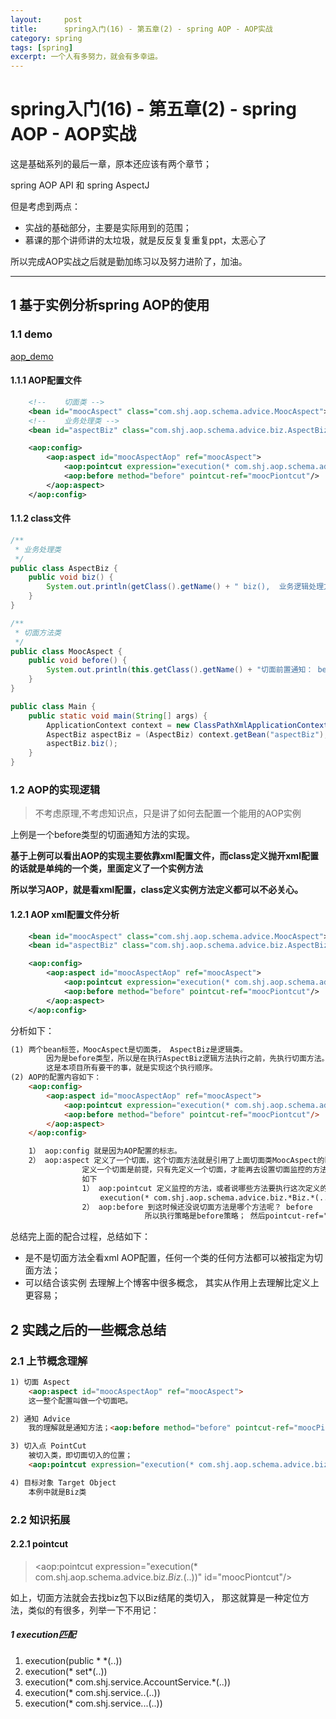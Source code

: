 ```yaml
---
layout:     post
title:      spring入门(16) - 第五章(2) - spring AOP - AOP实战
category: spring
tags: [spring]
excerpt: 一个人有多努力，就会有多幸运。
---
```


spring入门(16) - 第五章(2) - spring AOP - AOP实战
=======================================
这是基础系列的最后一章，原本还应该有两个章节；

spring AOP API 和 spring AspectJ

但是考虑到两点：

- 实战的基础部分，主要是实际用到的范围；
- 慕课的那个讲师讲的太垃圾，就是反反复复重复ppt，太恶心了

所以完成AOP实战之后就是勤加练习以及努力进阶了，加油。

--------------------------------------

1 基于实例分析spring AOP的使用
-------------------------------------
### 1.1 demo

[aop_demo](https://github.com/hunzino1/spring_round_one/tree/master/muke/cheapter5_aop)

#### 1.1.1 AOP配置文件

```xml
    <!--    切面类 -->
    <bean id="moocAspect" class="com.shj.aop.schema.advice.MoocAspect"></bean>
    <!--    业务处理类 -->
    <bean id="aspectBiz" class="com.shj.aop.schema.advice.biz.AspectBiz"></bean>

    <aop:config>
        <aop:aspect id="moocAspectAop" ref="moocAspect">
            <aop:pointcut expression="execution(* com.shj.aop.schema.advice.biz.*Biz.*(..))" id="moocPiontcut"/>
            <aop:before method="before" pointcut-ref="moocPiontcut"/>
        </aop:aspect>
    </aop:config>
```

#### 1.1.2 class文件

```java
/**
 * 业务处理类
 */
public class AspectBiz {
    public void biz() {
        System.out.println(getClass().getName() + " biz(),  业务逻辑处理方法");
    }
}

/**
 * 切面方法类
 */
public class MoocAspect {
    public void before() {
        System.out.println(this.getClass().getName() + "切面前置通知： before");
    }
}

public class Main {
    public static void main(String[] args) {
        ApplicationContext context = new ClassPathXmlApplicationContext("spring-context.xml");
        AspectBiz aspectBiz = (AspectBiz) context.getBean("aspectBiz");
        aspectBiz.biz();
    }
}
```

### 1.2 AOP的实现逻辑

> 不考虑原理,不考虑知识点，只是讲了如何去配置一个能用的AOP实例

上例是一个before类型的切面通知方法的实现。

**基于上例可以看出AOP的实现主要依靠xml配置文件，而class定义抛开xml配置的话就是单纯的一个类，里面定义了一个实例方法**

**所以学习AOP，就是看xml配置，class定义实例方法定义都可以不必关心。**

#### 1.2.1 AOP xml配置文件分析

```xml
    <bean id="moocAspect" class="com.shj.aop.schema.advice.MoocAspect"></bean>
    <bean id="aspectBiz" class="com.shj.aop.schema.advice.biz.AspectBiz"></bean>

    <aop:config>
        <aop:aspect id="moocAspectAop" ref="moocAspect">
            <aop:pointcut expression="execution(* com.shj.aop.schema.advice.biz.*Biz.*(..))" id="moocPiontcut"/>
            <aop:before method="before" pointcut-ref="moocPiontcut"/>
        </aop:aspect>
    </aop:config>
```

分析如下：

```html
(1) 两个bean标签，MoocAspect是切面类， AspectBiz是逻辑类。
        因为是before类型，所以是在执行AspectBiz逻辑方法执行之前，先执行切面方法。
        这是本项目所有要干的事，就是实现这个执行顺序。
(2) AOP的配置内容如下：
    <aop:config>
        <aop:aspect id="moocAspectAop" ref="moocAspect">
            <aop:pointcut expression="execution(* com.shj.aop.schema.advice.biz.*Biz.*(..))" id="moocPiontcut"/>
            <aop:before method="before" pointcut-ref="moocPiontcut"/>
        </aop:aspect>
    </aop:config>

    1） aop:config 就是因为AOP配置的标志。
    2） aop:aspect 定义了一个切面，这个切面方法就是引用了上面切面类MoocAspect的bean id。
                定义一个切面是前提，只有先定义一个切面，才能再去设置切面监控的方法(pointcut), 才能确定这个切面的执行策略(before/after/throw/around等)
                如下
                1） aop:pointcut 定义监控的方法，或者说哪些方法要执行这次定义的切面方法；
                    execution(* com.shj.aop.schema.advice.biz.*Biz.*(..))  是指biz包下所有Biz结尾的类，都会执行切面方法。
                2） aop:before 到这时候还没说切面方法是哪个方法呢？ before
                              所以执行策略是before策略； 然后pointcut-ref="moocPiontcut" 是关联目标类，即上面的pointcut。
```

总结完上面的配合过程，总结如下：

- 是不是切面方法全看xml AOP配置，任何一个类的任何方法都可以被指定为切面方法；
- 可以结合该实例 去理解上个博客中很多概念， 其实从作用上去理解比定义上更容易；


2 实践之后的一些概念总结
------------------------------

### 2.1 上节概念理解

```html
1) 切面 Aspect
    <aop:aspect id="moocAspectAop" ref="moocAspect">
    这一整个配置叫做一个切面吧。

2) 通知 Advice
    我的理解就是通知方法；<aop:before method="before" pointcut-ref="moocPiontcut"/>

3) 切入点 PointCut
    被切入类，即切面切入的位置；
    <aop:pointcut expression="execution(* com.shj.aop.schema.advice.biz.*Biz.*(..))" id="moocPiontcut"/>

4) 目标对象 Target Object
    本例中就是Biz类
```

### 2.2 知识拓展

#### 2.2.1 pointcut

> <aop:pointcut expression="execution(* com.shj.aop.schema.advice.biz.*Biz.*(..))" id="moocPiontcut"/>

如上，切面方法就会去找biz包下以Biz结尾的类切入， 那这就算是一种定位方法，类似的有很多，列举一下不用记：

##### 1 execution匹配

1. execution(public * *(..))
2. execution(* set*(..))
3. execution(* com.shj.service.AccountService.*(..))
4. execution(* com.shj.service..(..))
5. execution(* com.shj.service...(..))
